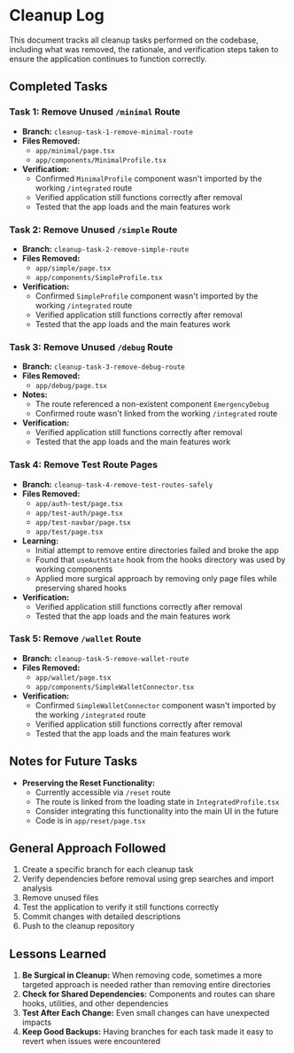 # Cleanup Log

This document tracks all cleanup tasks performed on the codebase, including what was removed, the rationale, and verification steps taken to ensure the application continues to function correctly.

## Completed Tasks

### Task 1: Remove Unused `/minimal` Route
- **Branch:** `cleanup-task-1-remove-minimal-route`
- **Files Removed:**
  - `app/minimal/page.tsx`
  - `app/components/MinimalProfile.tsx`
- **Verification:**
  - Confirmed `MinimalProfile` component wasn't imported by the working `/integrated` route
  - Verified application still functions correctly after removal
  - Tested that the app loads and the main features work

### Task 2: Remove Unused `/simple` Route
- **Branch:** `cleanup-task-2-remove-simple-route`
- **Files Removed:**
  - `app/simple/page.tsx`
  - `app/components/SimpleProfile.tsx`
- **Verification:**
  - Confirmed `SimpleProfile` component wasn't imported by the working `/integrated` route
  - Verified application still functions correctly after removal
  - Tested that the app loads and the main features work

### Task 3: Remove Unused `/debug` Route
- **Branch:** `cleanup-task-3-remove-debug-route`
- **Files Removed:**
  - `app/debug/page.tsx`
- **Notes:**
  - The route referenced a non-existent component `EmergencyDebug`
  - Confirmed route wasn't linked from the working `/integrated` route
- **Verification:**
  - Verified application still functions correctly after removal
  - Tested that the app loads and the main features work

### Task 4: Remove Test Route Pages
- **Branch:** `cleanup-task-4-remove-test-routes-safely`
- **Files Removed:**
  - `app/auth-test/page.tsx`
  - `app/test-auth/page.tsx`
  - `app/test-navbar/page.tsx`
  - `app/test/page.tsx`
- **Learning:**
  - Initial attempt to remove entire directories failed and broke the app
  - Found that `useAuthState` hook from the hooks directory was used by working components
  - Applied more surgical approach by removing only page files while preserving shared hooks
- **Verification:**
  - Verified application still functions correctly after removal
  - Tested that the app loads and the main features work

### Task 5: Remove `/wallet` Route
- **Branch:** `cleanup-task-5-remove-wallet-route`
- **Files Removed:**
  - `app/wallet/page.tsx`
  - `app/components/SimpleWalletConnector.tsx`
- **Verification:**
  - Confirmed `SimpleWalletConnector` component wasn't imported by the working `/integrated` route
  - Verified application still functions correctly after removal
  - Tested that the app loads and the main features work

## Notes for Future Tasks

- **Preserving the Reset Functionality:**
  - Currently accessible via `/reset` route
  - The route is linked from the loading state in `IntegratedProfile.tsx`
  - Consider integrating this functionality into the main UI in the future
  - Code is in `app/reset/page.tsx`

## General Approach Followed

1. Create a specific branch for each cleanup task
2. Verify dependencies before removal using grep searches and import analysis
3. Remove unused files
4. Test the application to verify it still functions correctly 
5. Commit changes with detailed descriptions
6. Push to the cleanup repository

## Lessons Learned

1. **Be Surgical in Cleanup:** When removing code, sometimes a more targeted approach is needed rather than removing entire directories
2. **Check for Shared Dependencies:** Components and routes can share hooks, utilities, and other dependencies
3. **Test After Each Change:** Even small changes can have unexpected impacts
4. **Keep Good Backups:** Having branches for each task made it easy to revert when issues were encountered 
